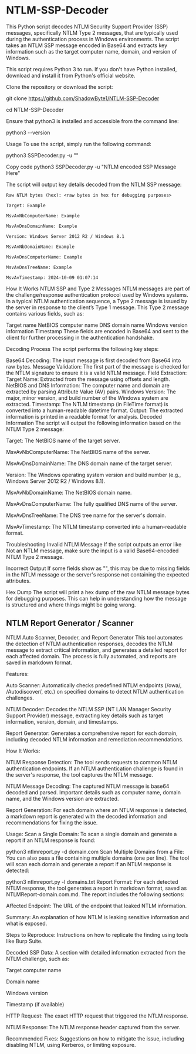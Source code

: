 # NTLM-SSP-Decoder
This Python script decodes NTLM Security Support Provider (SSP) messages, specifically NTLM Type 2 messages, that are typically used during the authentication process in Windows environments. The script takes an NTLM SSP message encoded in Base64 and extracts key information such as the target computer name, domain, and version of Windows.

This script requires Python 3 to run. If you don't have Python installed, download and install it from Python's official website.

Clone the repository or download the script:

git clone https://github.com/ShadowByte1/NTLM-SSP-Decoder

cd NTLM-SSP-Decoder

Ensure that python3 is installed and accessible from the command line:

python3 --version

Usage
To use the script, simply run the following command:

python3 SSPDecoder.py -u "<Base64-encoded NTLM SSP message>"

Copy code
python3 SSPDecoder.py -u "NTLM encoded SSP Message Here"

The script will output key details decoded from the NTLM SSP message:

```
Raw NTLM bytes (hex): <raw bytes in hex for debugging purposes>

Target: Example

MsvAvNbComputerName: Example

MsvAvDnsDomainName: Example

Version: Windows Server 2012 R2 / Windows 8.1

MsvAvNbDomainName: Example

MsvAvDnsComputerName: Example

MsvAvDnsTreeName: Example

MsvAvTimestamp: 2024-10-09 01:07:14
```

How It Works
NTLM SSP and Type 2 Messages
NTLM messages are part of the challenge/response authentication protocol used by Windows systems. In a typical NTLM authentication sequence, a Type 2 message is issued by the server in response to the client’s Type 1 message. This Type 2 message contains various fields, such as:

Target name
NetBIOS computer name
DNS domain name
Windows version information
Timestamp
These fields are encoded in Base64 and sent to the client for further processing in the authentication handshake.

Decoding Process
The script performs the following key steps:

Base64 Decoding: The input message is first decoded from Base64 into raw bytes.
Message Validation: The first part of the message is checked for the NTLM signature to ensure it is a valid NTLM message.
Field Extraction:
Target Name: Extracted from the message using offsets and length.
NetBIOS and DNS Information: The computer name and domain are extracted by parsing Attribute Value (AV) pairs.
Windows Version: The major, minor version, and build number of the Windows system are extracted.
Timestamp: The NTLM timestamp (in FileTime format) is converted into a human-readable datetime format.
Output: The extracted information is printed in a readable format for analysis.
Decoded Information
The script will output the following information based on the NTLM Type 2 message:

Target: The NetBIOS name of the target server.

MsvAvNbComputerName: The NetBIOS name of the server.

MsvAvDnsDomainName: The DNS domain name of the target server.

Version: The Windows operating system version and build number (e.g., Windows Server 2012 R2 / Windows 8.1).

MsvAvNbDomainName: The NetBIOS domain name.

MsvAvDnsComputerName: The fully qualified DNS name of the server.

MsvAvDnsTreeName: The DNS tree name for the server's domain.

MsvAvTimestamp: The NTLM timestamp converted into a human-readable format.

Troubleshooting
Invalid NTLM Message
If the script outputs an error like Not an NTLM message, make sure the input is a valid Base64-encoded NTLM Type 2 message.

Incorrect Output
If some fields show as "<Not found>", this may be due to missing fields in the NTLM message or the server's response not containing the expected attributes.

Hex Dump
The script will print a hex dump of the raw NTLM message bytes for debugging purposes. This can help in understanding how the message is structured and where things might be going wrong.


## NTLM Report Generator / Scanner

NTLM Auto Scanner, Decoder, and Report Generator
This tool automates the detection of NTLM authentication responses, decodes the NTLM message to extract critical information, and generates a detailed report for each affected domain. The process is fully automated, and reports are saved in markdown format.

Features:

Auto Scanner: Automatically checks predefined NTLM endpoints (/owa/, /Autodiscover/, etc.) on specified domains to detect NTLM authentication challenges.

NTLM Decoder: Decodes the NTLM SSP (NT LAN Manager Security Support Provider) message, extracting key details such as target information, version, domain, and timestamps.

Report Generator: Generates a comprehensive report for each domain, including decoded NTLM information and remediation recommendations.

How It Works:

NTLM Response Detection: The tool sends requests to common NTLM authentication endpoints. If an NTLM authentication challenge is found in the server's response, the tool captures the NTLM message.

NTLM Message Decoding: The captured NTLM message is base64 decoded and parsed. Important details such as computer name, domain name, and the Windows version are extracted.

Report Generation: For each domain where an NTLM response is detected, a markdown report is generated with the decoded information and recommendations for fixing the issue.

Usage:
Scan a Single Domain:
To scan a single domain and generate a report if an NTLM response is found:

python3 ntlmreport.py -d domain.com
Scan Multiple Domains from a File:
You can also pass a file containing multiple domains (one per line). The tool will scan each domain and generate a report if an NTLM response is detected:


python3 ntlmreport.py -l domains.txt
Report Format:
For each detected NTLM response, the tool generates a report in markdown format, saved as NTLMReport-domain.com.md. The report includes the following sections:

Affected Endpoint: The URL of the endpoint that leaked NTLM information.

Summary: An explanation of how NTLM is leaking sensitive information and what is exposed.

Steps to Reproduce: Instructions on how to replicate the finding using tools like Burp Suite.

Decoded SSP Data: A section with detailed information extracted from the NTLM challenge, such as:

Target computer name

Domain name

Windows version

Timestamp (if available)

HTTP Request: The exact HTTP request that triggered the NTLM response.

NTLM Response: The NTLM response header captured from the server.

Recommended Fixes: Suggestions on how to mitigate the issue, including disabling NTLM, using Kerberos, or limiting exposure.

